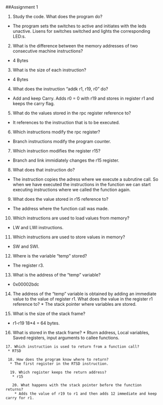 ##Assignment 1

1. Study the code. What does the program do?
  * The program sets the switches to active and initiates with the leds unactive. Lisens for switches switched and lights the corresponding LED:s.
  
2.  What is the difference between the memory addresses of two consecutive machine
instructions?
  * 4 Bytes
  
3. What is the size of each instruction?
  * 4 Bytes
  
4.  What does the instruction “addk r1, r19, r0” do?
  * Add and keep Carry. Adds r0 = 0 with r19 and stores in register r1 and keeps the carry flag.
  
5.  What do the values stored in the rpc register reference to?
  * It references to the instruction that is to be executed.
  
6.  Which instructions modify the rpc register?
  * Branch instructions modify the program counter.
  
7.  Which instruction modifies the register r15?
  * Branch and link immidiately changes the r15 register.
  
8.  What does that instruction do?
  * The instruction copies the adress where we execute a subrutine call. So when we have executed the instructions in the function
  we can start executing instructions where we called the function again.
  
9. What does the value stored in r15 reference to?
 * The address where the function call was made.
 
 10. Which instructions are used to load values from memory? 
  *  LW and LWI instructions.
  
  11. Which instructions are used to store values in memory?
   * SW and SWI.

 12. Where is the variable “temp” stored?
  * The register r3.
  
  13. What is the address of the “temp” variable?
   * 0x00002bdc
   
   14. The address of the “temp” variable is obtained by adding an immediate value to the value of register r1. What does the value in the register r1 reference to?
    * The stack pointer where variables are stored.
    
  15. What is the size of the stack frame?
   * r1-r19 18*4 = 64 bytes.
   
   16. What is stored in the stack frame?
    * Rturn address, Local variables, Saved registers, input arguments to callee functions.
    
    17. Which instruction is used to return from a function call?
     * RTSD
     
     18. How does the program know where to return?
      * The first register in the RTSD instruction.
      
      19. Which register keeps the return address? 
       * r15
       
       20. What happens with the stack pointer before the function returns?
        * Adds the value of r19 to r1 and then adds 12 immediate and keep carry for r1.
     
